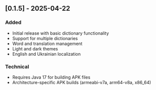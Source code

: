 ## [0.1.5] - 2025-04-22
### Added
- Initial release with basic dictionary functionality
- Support for multiple dictionaries
- Word and translation management
- Light and dark themes
- English and Ukrainian localization

### Technical
- Requires Java 17 for building APK files
- Architecture-specific APK builds (armeabi-v7a, arm64-v8a, x86_64)